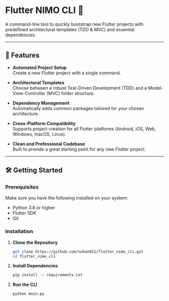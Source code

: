 # Flutter NIMO CLI 🚀

A command-line tool to quickly bootstrap new Flutter projects with predefined architectural templates (TDD & MVC) and essential dependencies.

---

## 🌟 Features

- **Automated Project Setup**  
  Create a new Flutter project with a single command.

- **Architectural Templates**  
  Choose between a robust Test-Driven Development (TDD) and a Model-View-Controller (MVC) folder structure.

- **Dependency Management**  
  Automatically adds common packages tailored for your chosen architecture.

- **Cross-Platform Compatibility**  
  Supports project creation for all Flutter platforms (Android, iOS, Web, Windows, macOS, Linux).

- **Clean and Professional Codebase**  
  Built to provide a great starting point for any new Flutter project.

---

## 🛠️ Getting Started

### Prerequisites

Make sure you have the following installed on your system:

- Python 3.8 or higher  
- Flutter SDK  
- Git  

### Installation

1. **Clone the Repository**

   ```bash
   git clone https://github.com/nuhan021/flutter_nimo_cli.git
   cd flutter_nimo_cli
   
2. **Install Dependencies**

   ```bash
   pip install -r requirements.txt
   
3. **Run the CLI**

   ```bash
   python main.py
